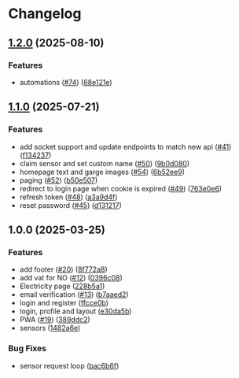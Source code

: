 # Changelog

## [1.2.0](https://github.com/sondresjolyst/garge-app/compare/v1.1.0...v1.2.0) (2025-08-10)


### Features

* automations ([#74](https://github.com/sondresjolyst/garge-app/issues/74)) ([68e121e](https://github.com/sondresjolyst/garge-app/commit/68e121ef8aae4378c7cb982339815045ba985b07))

## [1.1.0](https://github.com/sondresjolyst/garge-app/compare/v1.0.0...v1.1.0) (2025-07-21)


### Features

* add socket support and update endpoints to match new api ([#41](https://github.com/sondresjolyst/garge-app/issues/41)) ([f134237](https://github.com/sondresjolyst/garge-app/commit/f134237019d6e85a342632d30aa099436f5ddd09))
* claim sensor and set custom name ([#50](https://github.com/sondresjolyst/garge-app/issues/50)) ([9b0d080](https://github.com/sondresjolyst/garge-app/commit/9b0d080e25135b9863d9a1dcaef12d6660cafc4f))
* homepage text and garge images ([#54](https://github.com/sondresjolyst/garge-app/issues/54)) ([6b52ee9](https://github.com/sondresjolyst/garge-app/commit/6b52ee91539482740102f1e66f953c17ec3444ff))
* paging ([#52](https://github.com/sondresjolyst/garge-app/issues/52)) ([b50e507](https://github.com/sondresjolyst/garge-app/commit/b50e5075df1fc506192ee5312c6fcd68bca5602f))
* redirect to login page when cookie is expired ([#49](https://github.com/sondresjolyst/garge-app/issues/49)) ([763e0e6](https://github.com/sondresjolyst/garge-app/commit/763e0e6a5461716a5497a1e1ddf80ced9901e348))
* refresh token ([#48](https://github.com/sondresjolyst/garge-app/issues/48)) ([a3a9d4f](https://github.com/sondresjolyst/garge-app/commit/a3a9d4fd8acbd6249e2cb2b44603a99f519e8212))
* reset password ([#45](https://github.com/sondresjolyst/garge-app/issues/45)) ([d131217](https://github.com/sondresjolyst/garge-app/commit/d1312173a5e93d967b8a5066b3aea64572d7e0ef))

## 1.0.0 (2025-03-25)


### Features

* add footer ([#20](https://github.com/sondresjolyst/garge-app/issues/20)) ([8f772a8](https://github.com/sondresjolyst/garge-app/commit/8f772a8714281394b93fba3546bea143f406bad4))
* add vat for NO ([#12](https://github.com/sondresjolyst/garge-app/issues/12)) ([0396c08](https://github.com/sondresjolyst/garge-app/commit/0396c0857a71e5b04048a54fbf3a369e793c97c8))
* Electricity page ([228b5a1](https://github.com/sondresjolyst/garge-app/commit/228b5a1b85ccc1b16165410389288236d38a862a))
* email verification ([#13](https://github.com/sondresjolyst/garge-app/issues/13)) ([b7aaed2](https://github.com/sondresjolyst/garge-app/commit/b7aaed251fac73543d42031aac7dfa8b1a0b8f6d))
* login and register ([ffcce0b](https://github.com/sondresjolyst/garge-app/commit/ffcce0b437b6268a958b70a0c9709f57bf33529c))
* login, profile and layout ([e30da5b](https://github.com/sondresjolyst/garge-app/commit/e30da5b7cd6fcc645319c75071dd5b4e5a8976f1))
* PWA ([#19](https://github.com/sondresjolyst/garge-app/issues/19)) ([389ddc2](https://github.com/sondresjolyst/garge-app/commit/389ddc20a03ee83faee6284a53cdb92babf0ae43))
* sensors ([1482a6e](https://github.com/sondresjolyst/garge-app/commit/1482a6e19e7ab75344975b32c7b42ad96e220df0))


### Bug Fixes

* sensor request loop ([bac6b6f](https://github.com/sondresjolyst/garge-app/commit/bac6b6fd50a6278a7c6e9dab198101dc6295950b))
